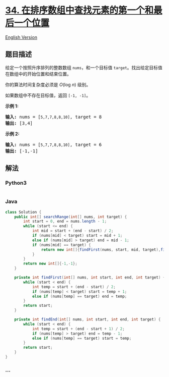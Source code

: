 # [34. 在排序数组中查找元素的第一个和最后一个位置](https://leetcode-cn.com/problems/find-first-and-last-position-of-element-in-sorted-array)

[English Version](/solution/0000-0099/0034.Find%20First%20and%20Last%20Position%20of%20Element%20in%20Sorted%20Array/README_EN.md)

## 题目描述

<!-- 这里写题目描述 -->
<p>给定一个按照升序排列的整数数组 <code>nums</code>，和一个目标值 <code>target</code>。找出给定目标值在数组中的开始位置和结束位置。</p>

<p>你的算法时间复杂度必须是&nbsp;<em>O</em>(log <em>n</em>) 级别。</p>

<p>如果数组中不存在目标值，返回&nbsp;<code>[-1, -1]</code>。</p>

<p><strong>示例 1:</strong></p>

<pre><strong>输入:</strong> nums = [<code>5,7,7,8,8,10]</code>, target = 8
<strong>输出:</strong> [3,4]</pre>

<p><strong>示例&nbsp;2:</strong></p>

<pre><strong>输入:</strong> nums = [<code>5,7,7,8,8,10]</code>, target = 6
<strong>输出:</strong> [-1,-1]</pre>

## 解法

<!-- 这里可写通用的实现逻辑 -->

<!-- tabs:start -->

### **Python3**

<!-- 这里可写当前语言的特殊实现逻辑 -->

```python

```

### **Java**

<!-- 这里可写当前语言的特殊实现逻辑 -->

```java
class Solution {
    public int[] searchRange(int[] nums, int target) {
        int start = 0, end = nums.length - 1;
        while (start <= end) {
            int mid = start + (end - start) / 2;
            if (nums[mid] < target) start = mid + 1;
            else if (nums[mid] > target) end = mid - 1;
            if (nums[mid] == target) {
                return new int[]{findFirst(nums, start, mid, target),findEnd(nums, mid, end, target)};
            }
        }
        return new int[]{-1,-1};
    }

    private int findFirst(int[] nums, int start, int end, int target) {
        while (start < end) {
            int temp = start + (end - start) / 2;
            if (nums[temp] < target) start = temp + 1;
            else if (nums[temp] == target) end = temp;
        }
        return start;
    }

    private int findEnd(int[] nums, int start, int end, int target) {
        while (start < end) {
            int temp = start + (end - start + 1) / 2;
            if (nums[temp] > target) end = temp - 1;
            else if (nums[temp] == target) start = temp;
        }
        return start;
    }
}
```

### **...**

```

```

<!-- tabs:end -->
